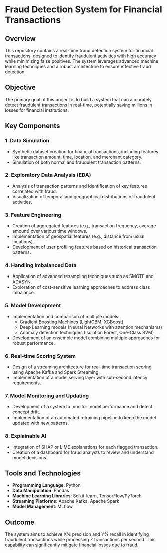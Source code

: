 # Fraud Detection System for Financial Transactions

## Overview
This repository contains a real-time fraud detection system for financial transactions, designed to identify fraudulent activities with high accuracy while minimizing false positives. The system leverages advanced machine learning techniques and a robust architecture to ensure effective fraud detection.

## Objective
The primary goal of this project is to build a system that can accurately detect fraudulent transactions in real-time, potentially saving millions in losses for financial institutions.

## Key Components

### 1. Data Simulation
- Synthetic dataset creation for financial transactions, including features like transaction amount, time, location, and merchant category.
- Simulation of both normal and fraudulent transaction patterns.

### 2. Exploratory Data Analysis (EDA)
- Analysis of transaction patterns and identification of key features correlated with fraud.
- Visualization of temporal and geographical distributions of fraudulent activities.

### 3. Feature Engineering
- Creation of aggregated features (e.g., transaction frequency, average amount) over various time windows.
- Implementation of geospatial features (e.g., distance from usual locations).
- Development of user profiling features based on historical transaction patterns.

### 4. Handling Imbalanced Data
- Application of advanced resampling techniques such as SMOTE and ADASYN.
- Exploration of cost-sensitive learning approaches to address class imbalance.

### 5. Model Development
- Implementation and comparison of multiple models:
  - Gradient Boosting Machines (LightGBM, XGBoost)
  - Deep Learning models (Neural Networks with attention mechanisms)
  - Anomaly detection techniques (Isolation Forest, One-Class SVM)
- Development of an ensemble model combining multiple approaches for robust performance.

### 6. Real-time Scoring System
- Design of a streaming architecture for real-time transaction scoring using Apache Kafka and Spark Streaming.
- Implementation of a model serving layer with sub-second latency requirements.

### 7. Model Monitoring and Updating
- Development of a system to monitor model performance and detect concept drift.
- Implementation of an automated retraining pipeline to keep the model updated with new patterns.

### 8. Explainable AI
- Integration of SHAP or LIME explanations for each flagged transaction.
- Creation of a dashboard for fraud analysts to review and understand model decisions.

## Tools and Technologies
- **Programming Language**: Python
- **Data Manipulation**: Pandas
- **Machine Learning Libraries**: Scikit-learn, TensorFlow/PyTorch
- **Streaming Platforms**: Apache Kafka, Apache Spark
- **Model Management**: MLflow

## Outcome
The system aims to achieve X% precision and Y% recall in identifying fraudulent transactions while processing Z transactions per second. This capability can significantly mitigate financial losses due to fraud.


